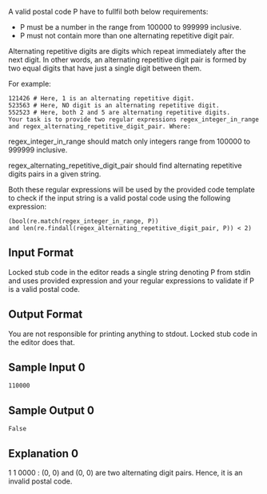 A valid postal code P have to fullfil both below requirements:

* P must be a number in the range from 100000 to 999999 inclusive.
* P must not contain more than one alternating repetitive digit pair.

Alternating repetitive digits are digits which repeat immediately after the next digit. In other words, an alternating repetitive digit pair is formed by two equal digits that have just a single digit between them.

For example:
```
121426 # Here, 1 is an alternating repetitive digit.
523563 # Here, NO digit is an alternating repetitive digit.
552523 # Here, both 2 and 5 are alternating repetitive digits.
Your task is to provide two regular expressions regex_integer_in_range and regex_alternating_repetitive_digit_pair. Where:
```

regex_integer_in_range should match only integers range from 100000 to 999999 inclusive.

regex_alternating_repetitive_digit_pair should find alternating repetitive digits pairs in a given string.

Both these regular expressions will be used by the provided code template to check if the input string  is a valid postal code using the following expression:

```
(bool(re.match(regex_integer_in_range, P)) 
and len(re.findall(regex_alternating_repetitive_digit_pair, P)) < 2)
```
## Input Format

Locked stub code in the editor reads a single string denoting P from stdin and uses provided expression and your regular expressions to validate if P is a valid postal code.

## Output Format

You are not responsible for printing anything to stdout. Locked stub code in the editor does that.

## Sample Input 0
```
110000
```
## Sample Output 0
```
False
```
## Explanation 0

1 1 0000 : (0, 0) and (0, 0) are two alternating digit pairs. Hence, it is an invalid postal code.
